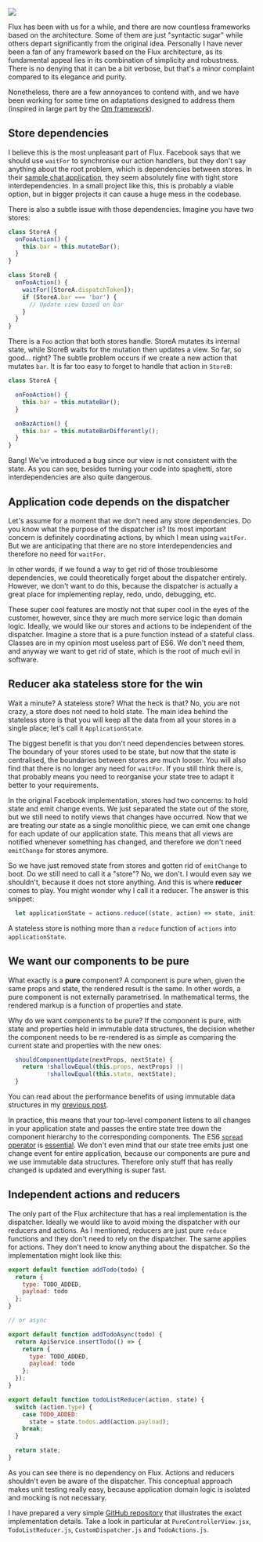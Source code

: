 ![](/content/images/2015/06/shutterstock_262957136.png)

Flux has been with us for a while, and there are now countless frameworks based on the architecture. Some of them are just "syntactic sugar" while others depart significantly from the original idea. Personally I have never been a fan of any framework based on the Flux architecture, as its fundamental appeal lies in its combination of simplicity and robustness. There is no denying that it can be a bit verbose, but that's a minor complaint compared to its elegance and purity.

Nonetheless, there are a few annoyances to contend with, and we have been working for some time on adaptations designed to address them (inspired in large part by the [Om framework](https://github.com/omcljs/om)).

## Store dependencies
I believe this is the most unpleasant part of Flux. Facebook says that we should use `waitFor` to synchronise our action handlers, but they don't say anything about the root problem, which is dependencies between stores. In their [sample chat application](https://github.com/facebook/flux/blob/master/examples/flux-chat/js/stores/MessageStore.js#L100-L104), they seem absolutely fine with tight store interdependencies. In a small project like this, this is probably a viable option, but in bigger projects it can cause a huge mess in the codebase. 

There is also a subtle issue with those dependencies. Imagine you have two stores:

```javascript
class StoreA {
  onFooAction() {
    this.bar = this.mutateBar();
  }
}

class StoreB {
  onFooAction() {
    waitFor([StoreA.dispatchToken]);
    if (StoreA.bar === 'bar') {
      // Update view based on bar
    }
  }
}
```

There is a `Foo` action that both stores handle. StoreA mutates its internal state, while StoreB waits for the mutation then updates a view. So far, so good... right? The subtle problem occurs if we create a new action that mutates `bar`. It is far too easy to forget to handle that action in `StoreB`:

```javascript
class StoreA {

  onFooAction() {
    this.bar = this.mutateBar();
  }

  onBazAction() {
    this.bar = this.mutateBarDifferently();
  }
}
```
Bang! We've introduced a bug since our view is not consistent with the state. As you can see, besides turning your code into spaghetti, store interdependencies are also quite dangerous.

## Application code depends on the dispatcher
Let's assume for a moment that we don't need any store dependencies. Do you know what the purpose of the dispatcher is? Its most important concern is definitely coordinating actions, by which I mean using `waitFor`. But we are anticipating that there are no store interdependencies and therefore no need for `waitFor`.

In other words, if we found a way to get rid of those troublesome dependencies, we could theoretically forget about the dispatcher entirely. However, we don't want to do this, because the dispatcher is actually a great place for implementing replay, redo, undo, debugging, etc.

These super cool features are mostly not that super cool in the eyes of the customer, however, since they are much more service logic than domain logic. Ideally, we would like our stores and actions to be independent of the dispatcher. Imagine a store that is a pure function instead of a stateful class. Classes are in my opinion most useless part of ES6. We don't need them, and anyway we want to get rid of state, which is the root of much evil in software.

## Reducer aka stateless store for the win
Wait a minute? A stateless store? What the heck is that? No, you are not crazy, a store does not need to hold state. The main idea behind the stateless store is that you will keep all the data from all your stores in a single place; let's call it `ApplicationState`.

The biggest benefit is that you don't need dependencies between stores. The boundary of your stores used to be state, but now that the state is centralised, the boundaries between stores are much looser. You will also find that there is no longer any need for `waitFor`. If you still think there is, that probably means you need to reorganise your state tree to adapt it better to your requirements.

In the original Facebook implementation, stores had two concerns: to hold state and emit change events. We just separated the state out of the store, but we still need to notify views that changes have occurred. Now that we are treating our state as a single monolithic piece, we can emit one change for each update of our application state. This means that all views are notified whenever something has changed, and therefore we don't need `emitChange` for stores anymore.

So we have just removed state from stores and gotten rid of `emitChange` to boot. Do we still need to call it a "store"? No, we don't. I would even say we shouldn't, because it does not store anything. And this is where **reducer** comes to play. You might wonder why I call it a reducer. The answer is this snippet:

```javascript
  let applicationState = actions.reduce((state, action) => state, initialState);
```
A stateless store is nothing more than a `reduce` function of `actions` into `applicationState`.

## We want our components to be pure
What exactly is a **pure** component? A component is pure when, given the same props and state, the rendered result is the same. In other words, a pure component is not externally parametrised. In mathematical terms, the rendered markup is a function of properties and state.

Why do we want components to be pure? If the component is pure, with state and properties held in immutable data structures, the decision whether the component needs to be re-rendered is as simple as comparing the current state and properties with the new ones:

```javascript
  shouldComponentUpdate(nextProps, nextState) {
    return !shallowEqual(this.props, nextProps) ||
           !shallowEqual(this.state, nextState);
  }
```
You can read about the performance benefits of using immutable data structures in my [previous post](https://blog.javascripting.com/2015/03/31/turbocharge-your-react-application-with-shouldcomponentupdate-and-immutable-js/).

In practice, this means that your top-level component listens to all changes in your application state and passes the entire state tree down the component hierarchy to the corresponding components. The ES6 [`spread` operator](https://developer.mozilla.org/en-US/docs/Web/JavaScript/Reference/Operators/Spread_operator) is [essential](https://github.com/tomkis1/flux-boilerplate/blob/master/src/client/components/TodoList.jsx#L30). We don't even mind that our state tree emits just one change event for entire application, because our components are pure and we use immutable data structures. Therefore only stuff that has really changed is updated and everything is super fast.

## Independent actions and reducers
The only part of the Flux architecture that has a real implementation is the dispatcher. Ideally we would like to avoid mixing the dispatcher with our reducers and actions. As I mentioned, reducers are just pure `reduce` functions and they don't need to rely on the dispatcher. The same applies for actions. They don't need to know anything about the dispatcher. So the implementation might look like this:
```javascript
export default function addTodo(todo) {
  return {
    type: TODO_ADDED,
    payload: todo
  };
}

// or async

export default function addTodoAsync(todo) {
  return ApiService.insertTodo(() => {
    return {
      type: TODO_ADDED,
      payload: todo
    };
  });
}

export default function todoListReducer(action, state) {
  switch (action.type) {
    case TODO_ADDED:
      state = state.todos.add(action.payload);
    break;
  }

  return state;
}
```
As you can see there is no dependency on Flux. Actions and reducers shouldn't even be aware of the dispatcher. This conceptual approach makes unit testing really easy, because application domain logic is isolated and mocking is not necessary.

I have prepared a very simple [GitHub repository](https://github.com/tomkis1/flux-boilerplate) that illustrates the exact implementation details. Take a look in particular at `PureControllerView.jsx`, `TodoListReducer.js`, `CustomDispatcher.js` and `TodoActions.js`.